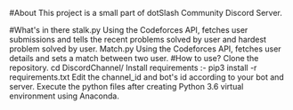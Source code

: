 #About
This project is a small part of dotSlash Community Discord Server.

#What's in there
stalk.py Using the Codeforces API, fetches user submissions and tells the recent problems solved by user and hardest problem solved by user.
Match.py Using the Codeforces API, fetches user details and sets a match between two user.
#How to use?
Clone the repository.
cd DiscordChannel/
Install requirements :- pip3 install -r requirements.txt
Edit the channel_id and bot's id according to your bot and server.
Execute the python files after creating Python 3.6 virtual environment using Anaconda.
